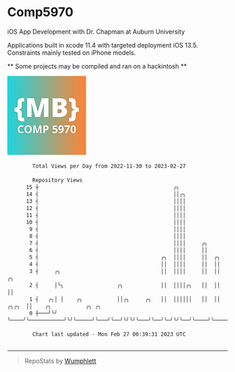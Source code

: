 # Comp5970
iOS App Development with Dr. Chapman at Auburn University

Applications built in xcode 11.4 with targeted deployment iOS 13.5.
Constraints mainly tested on iPhone models.

** Some projects may be compiled and ran on a hackintosh **

![App Icon](https://github.com/MatthewBentz/Comp5970/blob/master/Assignment1a-mlb0119/Assignment1a-mlb0119/Assets.xcassets/AppIcon.appiconset/180.png)

```
        Total Views per Day from 2022-11-30 to 2023-02-27

        Repository Views
      15 ┼                                           ╭╮
      14 ┤                                           ││╭╮
      13 ┤                                           ││││
      12 ┤                                           ││││
      11 ┤                                           ││││
      10 ┤                                           ││││
       9 ┤                                           ││││
       8 ┤                                           ││││
       7 ┤                                           ││││     ╭╮
       6 ┤                                           ││││     ││
       5 ┤                                       ╭╮  ││││     ││  ╭╮
       4 ┤                                       ││  ││││     ││  ││
       3 ┤     ╭╮                                ││  ││││     ││  ││       ╭╮
       2 ┤     │╰╮                 ╭╮            ││  ││││╭╮   ││  ││       ││
       1 ┤   ╭╮│ │    ╭╮           ││╭╮     ╭╮   ││  ││││││   ││  ││ ╭╮╭╮  ││    ╭╮           ╭╮ ╭╮
       0 ┼───╯╰╯ ╰────╯╰───────────╯╰╯╰─────╯╰───╯╰──╯╰╯╰╯╰───╯╰──╯╰─╯╰╯╰──╯╰────╯╰───────────╯╰─╯╰

        Chart last updated - Mon Feb 27 00:39:31 2023 UTC
        
```

---

> RepoStats by [Wumphlett](https://github.com/Wumphlett)

